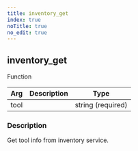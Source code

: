 ```yaml
---
title: inventory_get
index: true
noTitle: true
no_edit: true
---
```




<div class="vql_item"></div>


## inventory_get
<span class='vql_type pull-right page-header'>Function</span>



<div class="vqlargs"></div>

Arg | Description | Type
----|-------------|-----
tool||string (required)

### Description

Get tool info from inventory service.

